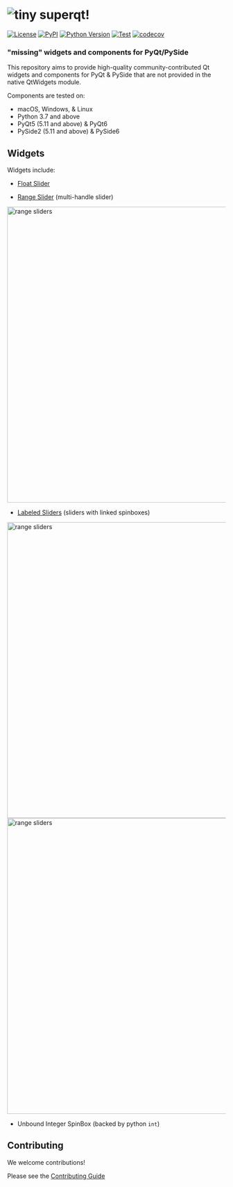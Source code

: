 # ![tiny](https://user-images.githubusercontent.com/1609449/120636353-8c3f3800-c43b-11eb-8732-a14dec578897.png)  superqt!

[![License](https://img.shields.io/pypi/l/superqt.svg?color=green)](https://github.com/napari/superqt/raw/master/LICENSE)
[![PyPI](https://img.shields.io/pypi/v/superqt.svg?color=green)](https://pypi.org/project/superqt)
[![Python
Version](https://img.shields.io/pypi/pyversions/superqt.svg?color=green)](https://python.org)
[![Test](https://github.com/napari/superqt/actions/workflows/test_and_deploy.yml/badge.svg)](https://github.com/napari/superqt/actions/workflows/test_and_deploy.yml)
[![codecov](https://codecov.io/gh/napari/superqt/branch/main/graph/badge.svg?token=dcsjgl1sOi)](https://codecov.io/gh/napari/superqt)

###  "missing" widgets and components for PyQt/PySide

This repository aims to provide high-quality community-contributed Qt widgets and components for PyQt & PySide
that are not provided in the native QtWidgets module.

Components are tested on:

- macOS, Windows, & Linux
- Python 3.7 and above
- PyQt5 (5.11 and above) & PyQt6
- PySide2 (5.11 and above) & PySide6

## Widgets

Widgets include:

- [Float Slider](docs/sliders.md#float-slider)

- [Range Slider](docs/sliders.md#range-slider) (multi-handle slider)

<img src="https://raw.githubusercontent.com/napari/superqt/main/docs/images/demo_darwin10.png" alt="range sliders" width=680>


- [Labeled Sliders](docs/sliders.md#labeled-sliders) (sliders with linked
  spinboxes)

<img src="https://raw.githubusercontent.com/napari/superqt/main/docs/images/labeled_qslider.png" alt="range sliders" width=680>

<img src="https://raw.githubusercontent.com/napari/superqt/main/docs/images/labeled_range.png" alt="range sliders" width=680>

- Unbound Integer SpinBox (backed by python `int`)

## Contributing

We welcome contributions!

Please see the [Contributing Guide](CONTRIBUTING.md)
